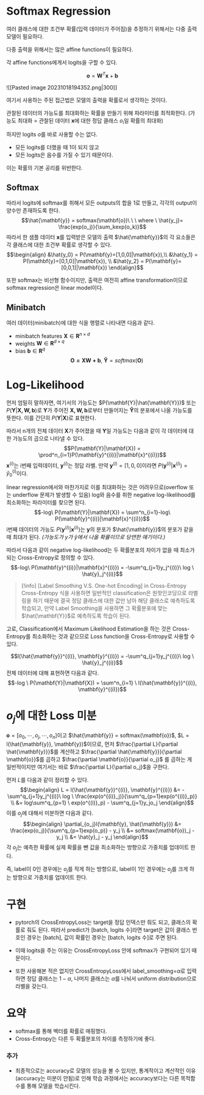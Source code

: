 # Softmax Regression

여러 클래스에 대한 조건부 확률(입력 데이터가 주어짐)을 추정하기 위해서는 다중 출력 모델이 필요하다.

다중 출력을 위해서는 많은 affine functions이 필요하다.

각 affine functions에게서 logits을 구할 수 있다.

$$\mathbf{o} = \mathbf{W}^T\mathbf{x} + \mathbf{b}$$

![[Pasted image 20231018194352.png|300]]

여기서 사용하는 주된 접근법은 모델의 출력을 확률로서 생각하는 것이다.

관찰된 데이터의 가능도를 최대화하는 확률을 만들기 위해 파라미터를 최적화한다.
(가능도 최대화 = 관찰된 데이터 $\mathbf{x}$에 대한 정답 클래스 $o_i$일 확률의 최대화)

하지만 logits $o$를 바로 사용할 수는 없다.

- 모든 logits를 더했을 때 1이 되지 않고
- 모든 logits은 음수를 가질 수 있기 때문이다.

이는 확률의 기본 공리를 위반한다.

## Softmax

따라서 logits에 softmax를 취해서 모든 outputs의 합을 1로 만들고, 각각의 output이 양수만 존재하도록 한다.
$$\hat{\mathbf{y}} = softmax(\mathbf{o})\ \ \ where \  \hat{y_j}= \frac{exp(o_j)}{\sum_kexp(o_k)}$$
따라서 한 샘플 데이터 $\mathbf{x}$를 입력받은 모델의 출력 $\hat{\mathbf{y}}$의 각 요소들은 각 클래스에 대한 조건부 확률로 생각할 수 있다.
$$\begin{align} &\hat{y_0} = P(\mathbf{y}=[1,0,0]|\mathbf{x}),\\ &\hat{y_1} = P(\mathbf{y}=[0,1,0]|\mathbf{x}), \\ &\hat{y_2} = P(\mathbf{y}=[0,0,1]|\mathbf{x}) \end{align}$$

또한 softmax는 비선형 함수이지만, 출력은 여전히 affine transformation이므로 softmax regression은 linear model이다.

## Minibatch

여러 데이터(minibatch)에 대한 식을 행렬로 나타내면 다음과 같다.

- minibatch features $\mathbf{X} \in \mathbf{R}^{n \times d}$
- weights $\mathbf{W} \in \mathbf{R}^{d \times q}$
- bias $\mathbf{b} \in \mathbf{R}^{q}$
$$\mathbf{O = XW + b}, \ \mathbf{\hat{Y}} = softmax(\mathbf{O})$$

# Log-Likelihood

먼저 엄밀히 말하자면, 여기서의 가능도는 $P(\mathbf{Y}|\hat{\mathbf{Y}})$ 또는 $P(\mathbf{Y}|\mathbf{X, W, b})$로 $\mathbf{Y}$가 주어진 $\mathbf{X, W, b}$로부터 만들어지는 $\mathbf{\hat{Y}}$의 분포에서 나올 가능도를 뜻한다. 이를 간단히 $P(\mathbf{Y}|\mathbf{X})$로 표현한다.

따라서 n개의 전체 데이터 $\mathbf{X}$가 주어졌을 때 $\mathbf{Y}$일 가능도는 다음과 같이 각 데이터에 대한 가능도의 곱으로 나타낼 수 있다.
$$P(\mathbf{Y}|\mathbf{X}) = \prod^n_{i=1}P(\mathbf{y}^{(i)}|\mathbf{x}^{(i)})$$
$\mathbf{x}^{(i)}$는 i번째 입력데이터,  $\mathbf{y}^{(i)}$는 정답 라벨. 만약 $\mathbf{y}^{(i)} = [1,0,0]$이라면 $P(\mathbf{y}^{(i)}|\mathbf{x}^{(i)}) = \hat{y}_0^{(i)}$이다.


linear regression에서와 마찬가지로 이를 최대화하는 것은 어려우므로(overflow 또는 underflow 문제가 발생할 수 있음) log와 음수를 취한 negative log-likelihood를 최소화하는 파라미터를 찾으면 된다.
$$-log\ P(\mathbf{Y}|\mathbf{X}) = \sum^n_{i=1}-log\ P(\mathbf{y}^{(i)}|\mathbf{x}^{(i)})$$
i번째 데이터의 가능도 $P(\mathbf{y}^{(i)}|\mathbf{x}^{(i)})$는 $\mathbf{y}$의 분포가 $\hat{\mathbf{y}}$의 분포가 같을 때 최대가 된다. *(가능도가 $y$가 $\hat{y}$에서 나올 확률이므로 당연한 얘기이다.)*

따라서 다음과 같이 negative log-likelihood는 두 확률분포의 차이가 없을 때 최소가 되는 Cross-Entropy로 정의할 수 있다.
$$-log\ P(\mathbf{y}^{(i)}|\mathbf{x}^{(i)}) = -\sum^q_{j=1}y_j^{(i)}\ log \ \hat{y}_j^{(i)}$$
>[!info] [Label Smoothing V.S. One-hot Encoding] in Cross-Entropy
>Cross-Entropy 식을 사용하면 일반적인 classification은 원핫인코딩으로 라벨링을 하기 때문에 결국 정답 클래스에 대한 값만 남아 해당 클래스로 예측하도록 학습되고, 만약 Label Smoothing을 사용하면 그 확률분포에 맞는 $\hat{\mathbf{Y}}$로 예측하도록 학습이 된다.

고로, Classification에서 Maximum Likelihood Estimation을 하는 것은 Cross-Entropy를 최소화하는 것과 같으므로 Loss function을 Cross-Entropy로 사용할 수 있다.

$$l(\hat{\mathbf{y}}^{(i)}, \mathbf{y}^{(i)}) = -\sum^q_{j=1}y_j^{(i)}\ log \ \hat{y}_j^{(i)}$$
전체 데이터에 대해 표현하면 다음과 같다.
$$-log \ P(\mathbf{Y}|\mathbf{X}) = \sum^n_{i=1} \ l(\hat{\mathbf{y}}^{(i)}, \mathbf{y}^{(i)})$$

# $o_j$에 대한 Loss 미분

$\mathbf{o} = [o_0, \cdots, o_j, \cdots, o_n]$이고 $\hat{\mathbf{y}} = softmax(\mathbf{o})$, $L = l(\hat{\mathbf{y}}, \mathbf{y})$이므로, 먼저 $\frac{\partial L}{\partial \hat{\mathbf{y}}}$를 계산하고 $\frac{\partial \hat{\mathbf{y}}}{\partial \mathbf{o}}$를 곱하고 $\frac{\partial \mathbf{o}}{\partial o_j}$ 를 곱하는 게 일반적이지만 여기서는 바로 $\frac{\partial L}{\partial o_j}$을 구한다.

먼저 $L$를 다음과 같이 정리할 수 있다.
$$\begin{align} L = l(\hat{\mathbf{y}}^{(i)}, \mathbf{y}^{(i)}) &= -\sum^q_{j=1}y_j^{(i)}\ log \ \frac{exp(o^{(i)}_j)}{\sum^q_{p=1}exp(o^{(i)}_p)} \\ &= log\sum^q_{p=1} \ exp(o^{(i)}_p) - \sum^q_{j=1}y_jo_j \end{align}$$
이를 $o_j$에 대해서 미분하면 다음과 같다.
$$\begin{align} \partial_{o_j}l(\mathbf{y}, \hat{\mathbf{y}}) &= \frac{exp(o_j)}{\sum^q_{p=1}exp(o_p)} - y_j \\ &= softmax(\mathbf{o})_j - y_j \\ &= \hat{y}_j - y_j \end{align}$$
각 $o_j$는 예측한 확률에 실제 확률을 뺀 값을 최소화하는 방향으로 가중치를 업데이트 한다.

즉, label이 0인 경우에는 $o_j$를 작게 하는 방향으로, label이 1인 경우에는 $o_j$를 크게 하는 방향으로 가중치를 업데이트 한다.

# 구현

- pytorch의 CrossEntropyLoss는 target을 정답 인덱스만 줘도 되고, 클래스의 확률로 줘도 된다.
  따라서 predict가 [batch, logits 수]라면 target은 값이 클래스 번호인 경우는 [batch], 값이 확률인 경우는 [batch, logits 수]로 주면 된다.
- 이때 logits을 주는 이유는 CrossEntropyLoss 안에 softmax가 구현되어 있기 때문이다.

- 또한 사용해본 적은 없지만 CrossEntropyLoss에서 label_smoothing=$\alpha$로 입력하면 정답 클래스는 $1-\alpha$, 나머지 클래스는 $\alpha$를 나눠서 uniform distribution으로 라벨을 갖는다.

# 요약

- softmax를 통해 벡터를 확률로 매핑했다.
- Cross-Entropy는 다른 두 확률분포의 차이를 측정하기에 좋다.

### 추가

- 최종적으로는 accuracy로 모델의 성능을 볼 수 있지만, 통계적이고 계산적인 이유(accuracy는 미분이 안됨)로 인해 학습 과정에서는 accuracy보다는 다른 목적함수를 통해 모델을 학습시킨다.